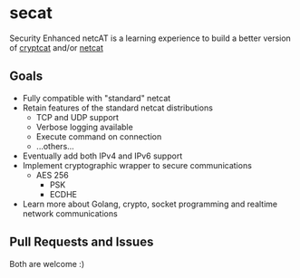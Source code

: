 # secat

Security Enhanced netcAT is a learning experience to build a better version of [cryptcat](http://cryptcat.sourceforge.net/) and/or [netcat](http://nc110.sourceforge.net/)

## Goals
 - Fully compatible with "standard" netcat
 - Retain features of the standard netcat distributions
    - TCP and UDP support
    - Verbose logging available
    - Execute command on connection
    - ...others...
- Eventually add both IPv4 and IPv6 support
- Implement cryptographic wrapper to secure communications
    - AES 256
        - PSK
        - ECDHE
- Learn more about Golang, crypto, socket programming and realtime network communications

## Pull Requests and Issues
Both are welcome :)